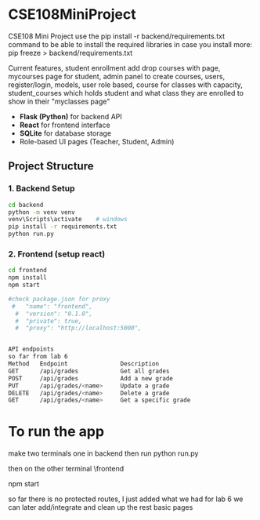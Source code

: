 # CSE108MiniProject
CSE108 Mini Project 
use the pip install -r backend/requirements.txt command to be able to install the required libraries
in case you install more:
pip freeze > backend/requirements.txt

 Current features, student enrollment add drop courses with page, mycourses page for student,  admin panel to create courses, users, register/login,
 models, user role based, course for classes with capacity,  student_courses which holds student and what class they are enrolled to show in their "myclasses page"


-  **Flask (Python)** for backend API
-  **React** for frontend interface
-  **SQLite** for database storage
-   Role-based UI pages (Teacher, Student, Admin)

## Project Structure


### 1. Backend Setup

```bash
cd backend
python -m venv venv
venv\Scripts\activate    # windows
pip install -r requirements.txt
python run.py

```
### 2. Frontend (setup react)

```bash 
cd frontend
npm install
npm start

#check package.json for proxy
 #   "name": "frontend",
  #  "version": "0.1.0",
  #  "private": true,
  #  "proxy": "http://localhost:5000",


API endpoints
so far from lab 6
Method	 Endpoint	            Description
GET	     /api/grades	        Get all grades
POST	 /api/grades	        Add a new grade
PUT    	 /api/grades/<name>	    Update a grade
DELETE	 /api/grades/<name>	    Delete a grade
GET	     /api/grades/<name>	    Get a specific grade
```
# To run the app
make two terminals
one in backend 
then run
python run.py

then on the other terminal
\frontend

npm start

so far there is no protected routes, I just added what we had for lab 6 we can later add/integrate and clean up the rest
basic pages
